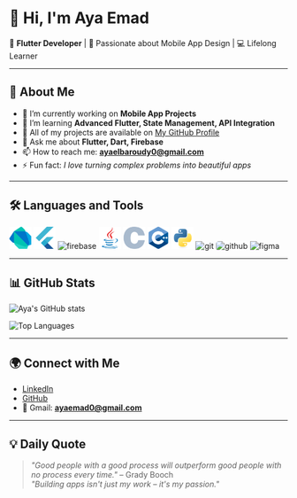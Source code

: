 # 👋 Hi, I'm Aya Emad  

🚀 **Flutter Developer** | 🎨 Passionate about Mobile App Design | 💻 Lifelong Learner  

---

## 🌟 About Me  
- 🔭 I’m currently working on **Mobile App Projects**  
- 🌱 I’m learning **Advanced Flutter, State Management, API Integration**  
- 📂 All of my projects are available on [My GitHub Profile](https://github.com/AYAEMAD0?tab=repositories)  
- 💬 Ask me about **Flutter, Dart, Firebase**  
- 📫 How to reach me: **ayaelbaroudy0@gmail.com**  
- ⚡ Fun fact: *I love turning complex problems into beautiful apps*  

---

## 🛠 Languages and Tools  

<p align="left"> 
  <img src="https://raw.githubusercontent.com/devicons/devicon/master/icons/dart/dart-original.svg" alt="dart" width="40" height="40"/> 
  <img src="https://raw.githubusercontent.com/devicons/devicon/master/icons/flutter/flutter-original.svg" alt="flutter" width="40" height="40"/> 
  <img src="https://www.vectorlogo.zone/logos/firebase/firebase-icon.svg" alt="firebase" width="40" height="40"/> 
  <img src="https://raw.githubusercontent.com/devicons/devicon/master/icons/java/java-original.svg" alt="java" width="40" height="40"/> 
  <img src="https://raw.githubusercontent.com/devicons/devicon/master/icons/c/c-original.svg" alt="c" width="40" height="40"/> 
  <img src="https://raw.githubusercontent.com/devicons/devicon/master/icons/cplusplus/cplusplus-original.svg" alt="cplusplus" width="40" height="40"/> 
  <img src="https://raw.githubusercontent.com/devicons/devicon/master/icons/python/python-original.svg" alt="python" width="40" height="40"/> 
  <img src="https://www.vectorlogo.zone/logos/git-scm/git-scm-icon.svg" alt="git" width="40" height="40"/> 
  <img src="https://cdn.jsdelivr.net/gh/devicons/devicon/icons/github/github-original.svg" alt="github" width="40" height="40" style="background-color:white; border-radius:5px;"/> 
  <img src="https://www.vectorlogo.zone/logos/figma/figma-icon.svg" alt="figma" width="40" height="40"/> 
</p>


---


## 📊 GitHub Stats  

![Aya's GitHub stats](https://github-readme-stats.vercel.app/api?username=AYAEMAD0&show_icons=true&theme=radical)  

![Top Languages](https://github-readme-stats.vercel.app/api/top-langs/?username=AYAEMAD0&layout=compact&theme=radical)  

---

## 🌍 Connect with Me  
- [LinkedIn](https://www.linkedin.com/in/aya-emad-3383a2283)  
- [GitHub](https://github.com/AYAEMAD0)  
- 📧 Gmail: **ayaemad0@gmail.com**  

---

## 💡 Daily Quote  
> *"Good people with a good process will outperform good people with no process every time."* – Grady Booch  
> *"Building apps isn't just my work – it's my passion."*  
